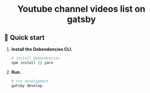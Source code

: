 <h1 align="center">
  Youtube channel videos list on gatsby
</h1>

## 🚀 Quick start

1.  **Install the Debendencies CLI.**

    ```sh
    # install debendencies
    npm install || yarn
    ```

2.  **Run.**

    ```sh
    # run development
    gatsby develop
    ```
